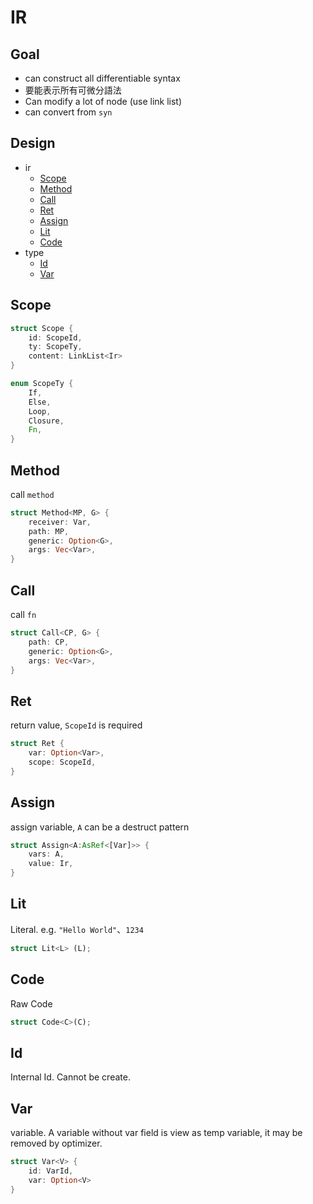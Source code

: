 # IR

## Goal

- can construct all differentiable syntax
- 要能表示所有可微分語法
- Can modify a lot of node (use link list)
- can convert from `syn`

## Design

- ir
  - [Scope](#scope)
  - [Method](#method)
  - [Call](#call)
  - [Ret](#ret)
  - [Assign](#assign)
  - [Lit](#lit)
  - [Code](#code)
- type
  - [Id](#id)
  - [Var](#var)

## Scope

```rust
struct Scope {
    id: ScopeId,
    ty: ScopeTy,
    content: LinkList<Ir>
}
```

```rust
enum ScopeTy {
    If,
    Else,
    Loop,
    Closure,
    Fn,
}
```

## Method

call `method`

```rust
struct Method<MP, G> {
    receiver: Var,
    path: MP,
    generic: Option<G>,
    args: Vec<Var>,
}
```

## Call

call `fn`

```rust
struct Call<CP, G> {
    path: CP,
    generic: Option<G>,
    args: Vec<Var>,
}
```

## Ret

return value, `ScopeId` is required

```rust
struct Ret {
    var: Option<Var>,
    scope: ScopeId,
}
```

## Assign

assign variable, `A` can be a destruct pattern

```rust
struct Assign<A:AsRef<[Var]>> {
    vars: A,
    value: Ir,
}
```

## Lit

Literal. e.g. `"Hello World"`、`1234`

```rust
struct Lit<L> (L);
```

## Code

Raw Code

```rust
struct Code<C>(C);
```

## Id

Internal Id. Cannot be create.

## Var

variable. A variable without var field is view as temp variable, it may be removed by optimizer.

```rust
struct Var<V> {
    id: VarId,
    var: Option<V>
}
```
